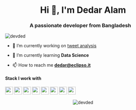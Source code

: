 <h1 align="center">Hi 👋, I'm Dedar Alam</h1>
<h3 align="center">A passionate developer from Bangladesh <img src="https://image.flaticon.com/icons/svg/323/323299.svg" width="14"/> </h3>
<p align="left"> <img src="https://komarev.com/ghpvc/?username=devded" alt="devded" /> </p>

- 🔭 I’m currently working on [tweet analysis ](https://github.com/devded/NLP-Thesis)

- 🌱 I’m currently learning **Data Science**

- 📫 How to reach me **dedar@eclipso.it**

<h4>Stack I work with</h4>
<p align="left">
<img src="https://img.shields.io/badge/python-1F4361.svg?&style=for-the-badge&logo=python&logoColor=white" height="25"/>
<img src="https://img.shields.io/badge/php-8892BF.svg?&style=for-the-badge&logo=php&logoColor=white" height="25"/>
<img src="https://img.shields.io/badge/javascript-F7DF1E.svg?&style=for-the-badge&logo=javascript&logoColor=white" height="25"/>
<img src="https://img.shields.io/badge/firebase-FFCA28.svg?&style=for-the-badge&logo=firebase&logoColor=white" height="25"/>
<img src="https://img.shields.io/badge/mysql-4479A1.svg?&style=for-the-badge&logo=mysql&logoColor=white" height="25"/>
<img src="https://img.shields.io/badge/xampp-FB7A24.svg?&style=for-the-badge&logo=xampp&logoColor=white" height="25"/>
<img src="https://img.shields.io/badge/jupyter-F3631D.svg?&style=for-the-badge&logo=jupyter&logoColor=white" height="25"/>
<img src="https://img.shields.io/badge/anaconda-42B029.svg?&style=for-the-badge&logo=anaconda&logoColor=white" height="25"/>

 </p>
 
 <p align="center"> 
 
 <img src="https://github-readme-stats.vercel.app/api?username=devded&show_icons=true" alt="devded" /> 
 
 </p>


